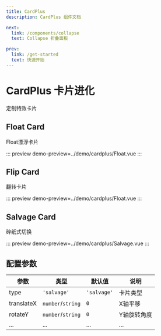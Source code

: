 ```yaml
---
title: CardPlus
description: CardPlus 组件文档

next:
  link: /components/collapse
  text: Collapse 折叠面板

prev:
  link: /get-started
  text: 快速开始
---
```


# CardPlus 卡片进化

定制特效卡片

## Float Card

Float漂浮卡片

::: preview
demo-preview=../demo/cardplus/Float.vue
:::

## Flip Card

翻转卡片

::: preview
demo-preview=../demo/cardplus/Float.vue
:::

## Salvage Card

碎纸式切换

::: preview
demo-preview=../demo/cardplus/Salvage.vue
:::

## 配置参数

| 参数       | 类型              | 默认值      | 说明        |
| ---------- | ----------------- | ----------- | ----------- |
| type       | `'salvage'`       | `'salvage'` | 卡片类型    |
| translateX | `number`/`string` | `0`         | X轴平移     |
| rotateY    | `number`/`string` | `0`         | Y轴旋转角度 |
| ...        | ...               | ...         | ...         |
